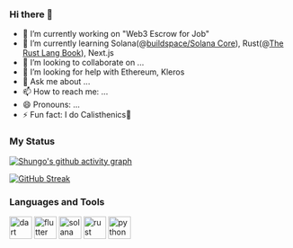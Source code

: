### Hi there 👋

- 🔭 I’m currently working on "Web3 Escrow for Job"
- 🌱 I’m currently learning Solana(@[buildspace/Solana Core](https://buildspace.so/p/solana-core)), Rust(@[The Rust Lang Book](https://www.youtube.com/playlist?list=PLai5B987bZ9CoVR-QEIN9foz4QCJ0H2Y8)), Next.js
- 👯 I’m looking to collaborate on ...
- 🤔 I’m looking for help with Ethereum, Kleros
- 💬 Ask me about ...
- 📫 How to reach me: ...
- 😄 Pronouns: ...
- ⚡ Fun fact: I do Calisthenics💪

### My Status

[![Shungo's github activity graph](https://github-readme-activity-graph.cyclic.app/graph?username=shungo0222&theme=react)](https://github-readme-activity-graph.cyclic.app/graph?username=shungo0222&theme=react)

[![GitHub Streak](http://github-readme-streak-stats.herokuapp.com?user=shungo0222&theme=dark&hide_border=true&currStreakNum=DD2727)](https://git.io/streak-stats)

### Languages and Tools
<a href="https://dart.dev" target="_blank"><img src="https://www.vectorlogo.zone/logos/dartlang/dartlang-icon.svg" alt="dart" width="40" height="40"/></a>
<a href="https://flutter.dev" target="_blank"><img src="https://www.vectorlogo.zone/logos/flutterio/flutterio-icon.svg" alt="flutter" width="40" height="40"/></a>
<a href="https://solana.com/" target="_blank"><img src="https://solana.com/src/img/branding/solanaLogoMark.svg" alt="solana" width="40" height="40"/></a>
<a href="https://www.rust-lang.org/" target="_blank"><img src="https://foundation.rust-lang.org/img/rust-logo-blk.svg" alt="rust" width="40" height="40"/></a>
<a href="https://www.python.org/" target="_blank"><img src="https://s3.dualstack.us-east-2.amazonaws.com/pythondotorg-assets/media/files/python-logo-only.svg" alt="python" width="40" height="40"/></a>

